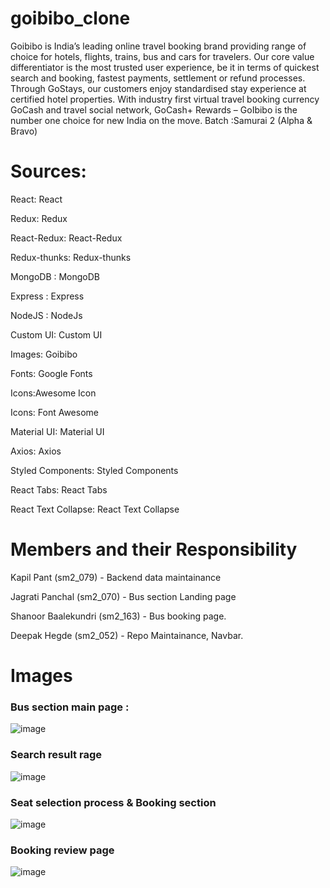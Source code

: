 # goibibo_clone

Goibibo is India’s leading online travel booking brand providing range of choice for hotels, flights, trains, bus and cars for travelers. Our core value differentiator is the most trusted user experience, be it in terms of quickest search and booking, fastest payments, settlement or refund processes. Through GoStays, our customers enjoy standardised stay experience at certified hotel properties. With industry first virtual travel booking currency GoCash and travel social network, GoCash+ Rewards – GoIbibo is the number one choice for new India on the move.
Batch :Samurai 2 (Alpha & Bravo)

# Sources:

React: React

Redux: Redux

React-Redux: React-Redux

Redux-thunks: Redux-thunks

MongoDB : MongoDB

Express : Express

NodeJS : NodeJs

Custom UI: Custom UI

Images: Goibibo

Fonts: Google Fonts

Icons:Awesome Icon

Icons: Font Awesome

Material UI: Material UI

Axios: Axios

Styled Components: Styled Components

React Tabs: React Tabs

React Text Collapse: React Text Collapse

# Members and their Responsibility

Kapil Pant (sm2_079) - Backend data maintainance

Jagrati Panchal (sm2_070) - Bus section Landing page

Shanoor Baalekundri (sm2_163) - Bus booking page.

Deepak Hegde (sm2_052) - Repo Maintainance, Navbar.

# Images
### Bus section main page :
![image](https://user-images.githubusercontent.com/77038788/127657570-91658525-9cd7-4b78-90a6-e1e682f11683.png)

### Search result rage
![image](https://user-images.githubusercontent.com/77038788/127657750-4094c4fc-8096-4a8e-8bb3-dfe364523541.png)

### Seat selection process & Booking section
![image](https://user-images.githubusercontent.com/77038788/127658120-7f979bb0-946e-414e-9d71-34fe199a8cc5.png)

### Booking review page
![image](https://user-images.githubusercontent.com/77038788/127657948-09373cf6-0f2c-4d79-99da-804b41aa2189.png)



